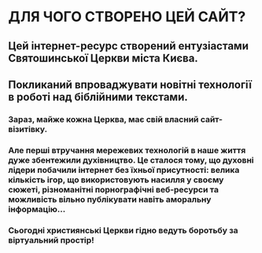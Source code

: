 <html>
<head></head>
<body>
<h1>
ДЛЯ ЧОГО СТВОРЕНО ЦЕЙ САЙТ?
</h1>
  <h2>
  Цей інтернет-ресурс створений ентузіастами Святошинської Церкви міста Києва.  
    </h2>
  <h2>
 Покликаний впроваджувати новітні технології в роботі над біблійними текстами. 
  </h2>
  <h3>
    Зараз, майже кожна Церква, має свій власний сайт-візитівку.
    </h3><h3>
Але перші втручання мережевих технологій в наше життя дуже
збентежили духівництво.
Це сталося тому, що духовні лідери побачили інтернет без їхньої присутності:
велика кількість ігор, що використовують насилля у своєму сюжеті,
різноманітні порнографічні веб-ресурси та можливість вільно публікувати
навіть аморальну інформацію...</h3><h3>
Сьогодні християнські Церкви гідно ведуть боротьбу за віртуальний простір!
  </h3>
</body>
<!---
TEXTwork/TEXTwork is a ✨ special ✨ repository because its `README.md` (this file) appears on your GitHub profile.
You can click the Preview link to take a look at your changes.
--->
</html>
